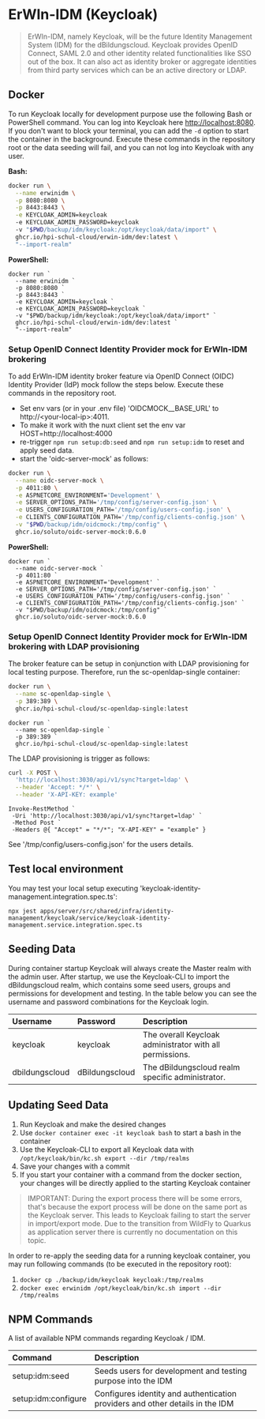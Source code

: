 # ErWIn-IDM (Keycloak)

> ErWIn-IDM, namely Keycloak, will be the future Identity Management System (IDM) for the dBildungscloud. Keycloak
> provides OpenID Connect, SAML 2.0 and other identity related functionalities like SSO out of the box. It can
> also act as identity broker or aggregate identities from third party services which can be an active directory or LDAP.

## Docker

To run Keycloak locally for development purpose use the following Bash or PowerShell command. You can log into Keycloak
here <http://localhost:8080>. If you don't want to block your terminal, you can add the `-d` option to start the container
in the background. Execute these commands in the repository root or the data seeding will fail, and you can not log into
Keycloak with any user.

**Bash:**

```bash
docker run \
  --name erwinidm \
  -p 8080:8080 \
  -p 8443:8443 \
  -e KEYCLOAK_ADMIN=keycloak
  -e KEYCLOAK_ADMIN_PASSWORD=keycloak
  -v "$PWD/backup/idm/keycloak:/opt/keycloak/data/import" \
  ghcr.io/hpi-schul-cloud/erwin-idm/dev:latest \
  "--import-realm"
```

**PowerShell:**

```pwsh
docker run `
  --name erwinidm `
  -p 8080:8080 `
  -p 8443:8443 `
  -e KEYCLOAK_ADMIN=keycloak `
  -e KEYCLOAK_ADMIN_PASSWORD=keycloak `
  -v "$PWD/backup/idm/keycloak:/opt/keycloak/data/import" `
  ghcr.io/hpi-schul-cloud/erwin-idm/dev:latest `
  "--import-realm"
```

### Setup OpenID Connect Identity Provider mock for ErWIn-IDM brokering

To add ErWIn-IDM identity broker feature via OpenID Connect (OIDC) Identity Provider (IdP) mock follow the steps below. Execute these commands in the repository root.

- Set env vars (or in your .env file) 'OIDCMOCK\_\_BASE_URL' to http://\<your-local-ip\>:4011.
- To make it work with the nuxt client set the env var HOST=http://localhost:4000
- re-trigger `npm run setup:db:seed` and `npm run setup:idm` to reset and apply seed data.
- start the 'oidc-server-mock' as follows:

```bash
docker run \
  --name oidc-server-mock \
  -p 4011:80 \
  -e ASPNETCORE_ENVIRONMENT='Development' \
  -e SERVER_OPTIONS_PATH='/tmp/config/server-config.json' \
  -e USERS_CONFIGURATION_PATH='/tmp/config/users-config.json' \
  -e CLIENTS_CONFIGURATION_PATH='/tmp/config/clients-config.json' \
  -v "$PWD/backup/idm/oidcmock:/tmp/config" \
  ghcr.io/soluto/oidc-server-mock:0.6.0
```

**PowerShell:**

```pwsh
docker run `
  --name oidc-server-mock `
  -p 4011:80 `
  -e ASPNETCORE_ENVIRONMENT='Development' `
  -e SERVER_OPTIONS_PATH='/tmp/config/server-config.json' `
  -e USERS_CONFIGURATION_PATH='/tmp/config/users-config.json' `
  -e CLIENTS_CONFIGURATION_PATH='/tmp/config/clients-config.json' `
  -v "$PWD/backup/idm/oidcmock:/tmp/config" `
  ghcr.io/soluto/oidc-server-mock:0.6.0
```

### Setup OpenID Connect Identity Provider mock for ErWIn-IDM brokering with LDAP provisioning

The broker feature can be setup in conjunction with LDAP provisioning for local testing purpose. Therefore, run the sc-openldap-single container:

```bash
docker run \
  --name sc-openldap-single \
  -p 389:389 \
  ghcr.io/hpi-schul-cloud/sc-openldap-single:latest
```

```pwsh
docker run `
  --name sc-openldap-single `
  -p 389:389 `
  ghcr.io/hpi-schul-cloud/sc-openldap-single:latest
```

The LDAP provisioning is trigger as follows:

```bash
curl -X POST \
  'http://localhost:3030/api/v1/sync?target=ldap' \
  --header 'Accept: */*' \
  --header 'X-API-KEY: example'
```

```pwsh
Invoke-RestMethod `
 -Uri 'http://localhost:3030/api/v1/sync?target=ldap' `
 -Method Post `
 -Headers @{ "Accept" = "*/*"; "X-API-KEY" = "example" }
```

See '/tmp/config/users-config.json' for the users details.

## Test local environment

You may test your local setup executing 'keycloak-identity-management.integration.spec.ts':

```pwsh
npx jest apps/server/src/shared/infra/identity-management/keycloak/service/keycloak-identity-management.service.integration.spec.ts
```

## Seeding Data

During container startup Keycloak will always create the Master realm with the admin user. After startup, we use the
Keycloak-CLI to import the dBildungscloud realm, which contains some seed users, groups and permissions for development
and testing. In the table below you can see the username and password combinations for the Keycloak login.

| Username       | Password       | Description                                              |
| :------------- | :------------- | :------------------------------------------------------- |
| keycloak       | keycloak       | The overall Keycloak administrator with all permissions. |
| dbildungscloud | dBildungscloud | The dBildungscloud realm specific administrator.         |

## Updating Seed Data

1. Run Keycloak and make the desired changes
2. Use `docker container exec -it keycloak bash` to start a bash in the container
3. Use the Keycloak-CLI to export all Keycloak data with `/opt/keycloak/bin/kc.sh export --dir /tmp/realms`
4. Save your changes with a commit
5. If you start your container with a command from the docker section, your changes will be directly applied to the starting Keycloak container

> IMPORTANT: During the export process there will be some errors, that's because the export process will be done on the
> same port as the Keycloak server. This leads to Keycloak failing to start the server in import/export mode. Due to the
> transition from WildFly to Quarkus as application server there is currently no documentation on this topic.

In order to re-apply the seeding data for a running keycloak container, you may run following commands (to be executed in the repository root):

1. `docker cp ./backup/idm/keycloak keycloak:/tmp/realms`
2. `docker exec erwinidm /opt/keycloak/bin/kc.sh import --dir /tmp/realms`

## NPM Commands

A list of available NPM commands regarding Keycloak / IDM.

| Command             | Description                                                                   |
| :------------------ | :---------------------------------------------------------------------------- |
| setup:idm:seed      | Seeds users for development and testing purpose into the IDM                  |
| setup:idm:configure | Configures identity and authentication providers and other details in the IDM |
